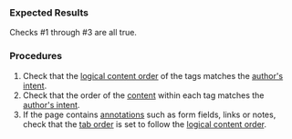 ### Expected Results

Checks #&#x2060;1 through #&#x2060;3 are all true.
### Procedures
 1. Check that the [logical content order](https://www.pdfa.org/glossary-of-accessibility-terminology-in-pdf/#logical-content-order) of the tags matches the [author's intent](https://www.pdfa.org/glossary-of-accessibility-terminology-in-pdf/#authors-intent).
 1. Check that the order of the [content](https://www.pdfa.org/glossary-of-accessibility-terminology-in-pdf/#c) within each tag matches the [author's intent](https://www.pdfa.org/glossary-of-accessibility-terminology-in-pdf/#authors-intent).
 1. If the page contains [annotations](https://www.pdfa.org/glossary-of-accessibility-terminology-in-pdf/#annotation) such as form fields, links or notes, check that the [tab order](https://www.pdfa.org/glossary-of-accessibility-terminology-in-pdf/#tab-order) is set to follow the [logical content order](https://www.pdfa.org/glossary-of-accessibility-terminology-in-pdf/#logical-content-order).
